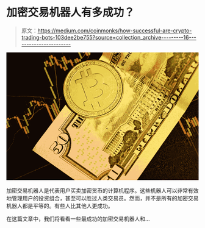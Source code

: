 # 加密交易机器人有多成功？

> 原文：<https://medium.com/coinmonks/how-successful-are-crypto-trading-bots-103dee2be755?source=collection_archive---------16----------------------->

![](img/a315ce491cd26dd28eaba13efe008162.png)

加密交易机器人是代表用户买卖加密货币的计算机程序。这些机器人可以非常有效地管理用户的投资组合，甚至可以胜过人类交易员。然而，并不是所有的加密交易机器人都是平等的。有些人比其他人更成功。

在这篇文章中，我们将看看一些最成功的加密交易机器人和…
